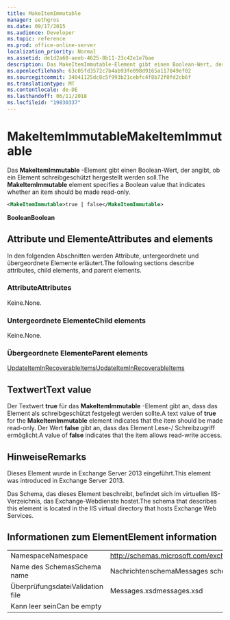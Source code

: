 ```yaml
---
title: MakeItemImmutable
manager: sethgros
ms.date: 09/17/2015
ms.audience: Developer
ms.topic: reference
ms.prod: office-online-server
localization_priority: Normal
ms.assetid: de1d2a60-aeeb-4625-8b11-23c42e1e7bae
description: Das MakeItemImmutable-Element gibt einen Boolean-Wert, der angibt, ob ein Element schreibgeschützt hergestellt werden soll.
ms.openlocfilehash: 63c05fd3572c7b4ab93fe098d9165a117849ef02
ms.sourcegitcommit: 34041125dc8c5f993b21cebfc4f8b72f0fd2cb6f
ms.translationtype: MT
ms.contentlocale: de-DE
ms.lasthandoff: 06/11/2018
ms.locfileid: "19830337"
---
```

# <a name="makeitemimmutable"></a><span data-ttu-id="2d3e3-103">MakeItemImmutable</span><span class="sxs-lookup"><span data-stu-id="2d3e3-103">MakeItemImmutable</span></span>

<span data-ttu-id="2d3e3-104">Das **MakeItemImmutable** -Element gibt einen Boolean-Wert, der angibt, ob ein Element schreibgeschützt hergestellt werden soll.</span><span class="sxs-lookup"><span data-stu-id="2d3e3-104">The **MakeItemImmutable** element specifies a Boolean value that indicates whether an item should be made read-only.</span></span> 
  
```XML
<MakeItemImmutable>true | false</MakeItemImmutable>
```

 <span data-ttu-id="2d3e3-105">**Boolean**</span><span class="sxs-lookup"><span data-stu-id="2d3e3-105">**Boolean**</span></span>
## <a name="attributes-and-elements"></a><span data-ttu-id="2d3e3-106">Attribute und Elemente</span><span class="sxs-lookup"><span data-stu-id="2d3e3-106">Attributes and elements</span></span>

<span data-ttu-id="2d3e3-107">In den folgenden Abschnitten werden Attribute, untergeordnete und übergeordnete Elemente erläutert.</span><span class="sxs-lookup"><span data-stu-id="2d3e3-107">The following sections describe attributes, child elements, and parent elements.</span></span>
  
### <a name="attributes"></a><span data-ttu-id="2d3e3-108">Attribute</span><span class="sxs-lookup"><span data-stu-id="2d3e3-108">Attributes</span></span>

<span data-ttu-id="2d3e3-109">Keine.</span><span class="sxs-lookup"><span data-stu-id="2d3e3-109">None.</span></span>
  
### <a name="child-elements"></a><span data-ttu-id="2d3e3-110">Untergeordnete Elemente</span><span class="sxs-lookup"><span data-stu-id="2d3e3-110">Child elements</span></span>

<span data-ttu-id="2d3e3-111">Keine.</span><span class="sxs-lookup"><span data-stu-id="2d3e3-111">None.</span></span>
  
### <a name="parent-elements"></a><span data-ttu-id="2d3e3-112">Übergeordnete Elemente</span><span class="sxs-lookup"><span data-stu-id="2d3e3-112">Parent elements</span></span>

[<span data-ttu-id="2d3e3-113">UpdateItemInRecoverableItems</span><span class="sxs-lookup"><span data-stu-id="2d3e3-113">UpdateItemInRecoverableItems</span></span>](updateiteminrecoverableitems.md)
  
## <a name="text-value"></a><span data-ttu-id="2d3e3-114">Textwert</span><span class="sxs-lookup"><span data-stu-id="2d3e3-114">Text value</span></span>

<span data-ttu-id="2d3e3-115">Der Textwert **true** für das **MakeItemImmutable** -Element gibt an, dass das Element als schreibgeschützt festgelegt werden sollte.</span><span class="sxs-lookup"><span data-stu-id="2d3e3-115">A text value of **true** for the **MakeItemImmutable** element indicates that the item should be made read-only.</span></span> <span data-ttu-id="2d3e3-116">Der Wert **false** gibt an, dass das Element Lese-/ Schreibzugriff ermöglicht.</span><span class="sxs-lookup"><span data-stu-id="2d3e3-116">A value of **false** indicates that the item allows read-write access.</span></span> 
  
## <a name="remarks"></a><span data-ttu-id="2d3e3-117">Hinweise</span><span class="sxs-lookup"><span data-stu-id="2d3e3-117">Remarks</span></span>

<span data-ttu-id="2d3e3-118">Dieses Element wurde in Exchange Server 2013 eingeführt.</span><span class="sxs-lookup"><span data-stu-id="2d3e3-118">This element was introduced in Exchange Server 2013.</span></span>
  
<span data-ttu-id="2d3e3-119">Das Schema, das dieses Element beschreibt, befindet sich im virtuellen IIS-Verzeichnis, das Exchange-Webdienste hostet.</span><span class="sxs-lookup"><span data-stu-id="2d3e3-119">The schema that describes this element is located in the IIS virtual directory that hosts Exchange Web Services.</span></span>
  
## <a name="element-information"></a><span data-ttu-id="2d3e3-120">Informationen zum Element</span><span class="sxs-lookup"><span data-stu-id="2d3e3-120">Element information</span></span>

|||
|:-----|:-----|
|<span data-ttu-id="2d3e3-121">Namespace</span><span class="sxs-lookup"><span data-stu-id="2d3e3-121">Namespace</span></span>  <br/> |http://schemas.microsoft.com/exchange/services/2006/messages  <br/> |
|<span data-ttu-id="2d3e3-122">Name des Schemas</span><span class="sxs-lookup"><span data-stu-id="2d3e3-122">Schema name</span></span>  <br/> |<span data-ttu-id="2d3e3-123">Nachrichtenschema</span><span class="sxs-lookup"><span data-stu-id="2d3e3-123">Messages schema</span></span>  <br/> |
|<span data-ttu-id="2d3e3-124">Überprüfungsdatei</span><span class="sxs-lookup"><span data-stu-id="2d3e3-124">Validation file</span></span>  <br/> |<span data-ttu-id="2d3e3-125">Messages.xsd</span><span class="sxs-lookup"><span data-stu-id="2d3e3-125">messages.xsd</span></span>  <br/> |
|<span data-ttu-id="2d3e3-126">Kann leer sein</span><span class="sxs-lookup"><span data-stu-id="2d3e3-126">Can be empty</span></span>  <br/> ||
   

